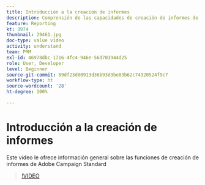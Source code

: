 ```yaml
---
title: Introducción a la creación de informes
description: Comprensión de las capacidades de creación de informes de Adobe Campaign Standard
feature: Reporting
kt: 3974
thumbnail: 29461.jpg
doc-type: value video
activity: understand
team: PMM
exl-id: 46978dbc-1716-4fc4-946e-56d703944d25
role: User, Developer
level: Beginner
source-git-commit: 89df23d00913d36b93d3be03b62c74320524f9c7
workflow-type: ht
source-wordcount: '28'
ht-degree: 100%

---
```


# Introducción a la creación de informes

Este vídeo le ofrece información general sobre las funciones de creación de informes de Adobe Campaign Standard

>[!VIDEO](https://video.tv.adobe.com/v/29461?quality=12&learn=on)
